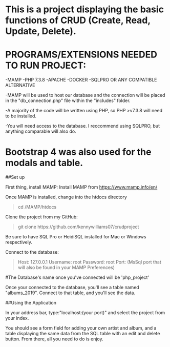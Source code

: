 # This is a project displaying the basic functions of CRUD (Create, Read, Update, Delete).


# PROGRAMS/EXTENSIONS NEEDED TO RUN PROJECT:

-MAMP
-PHP 7.3.8
-APACHE
-DOCKER
-SQLPRO OR ANY COMPATIBLE ALTERNATIVE

-MAMP will be used to host our database and the connection will be placed in the "db_connection.php" file within the "includes" folder.

-A majority of the code will be written using PHP, so PHP >v7.3.8 will need to be installed.

-You will need access to the database. I reccommend using SQLPRO, but anything comparable will also do.

# Bootstrap 4 was also used for the modals and table.

##Set up


First thing, install MAMP:
Install MAMP from https://www.mamp.info/en/

Once MAMP is installed, change into the htdocs directory
<blockquote>
cd /MAMP/htdocs
</blockquote>

Clone the project from my GitHub:
<blockquote>
git clone https://github.com/kennywilliams07/crudproject
</blockquote>

Be sure to have SQL Pro or HeidiSQL installed for Mac or Windows respectively.

Connect to the database:
<blockquote>
Host: 127.0.0.1
Username: root
Password: root
Port: (MsSql port that will also be found in your MAMP Preferences)
</blockquote>

#The Database's name once you've connected will be 'php_project'

Once your connected to the database, you'll see a table named "albums_2019". Connect to that table, and you'll see the data.

##Using the Application

In your address bar, type:"localhost:(your port)" and select the project from your index.

You should see a form field for adding your own artist and album, and a table displaying the same data from the SQL table with an edit and delete button. From there, all you need to do is enjoy.

